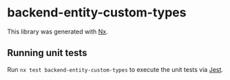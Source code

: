# backend-entity-custom-types

This library was generated with [Nx](https://nx.dev).

## Running unit tests

Run `nx test backend-entity-custom-types` to execute the unit tests via [Jest](https://jestjs.io).
